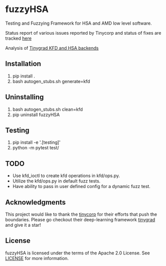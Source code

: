 # fuzzyHSA

Testing and Fuzzying Framework for HSA and AMD low level software. 

Status report of various issues reported by Tinycorp and status of fixes are tracked [here](https://github.com/nod-ai/fuzzyHSA/wiki/Tinygrad-AMD-Linux-Driver-Crash---Hang-tracker-and-updates) 

Analysis of [Tinygrad KFD and HSA backends](https://gist.github.com/fxkamd/ffd02d66a2863e444ec208ea4f3adc48) 

## Installation

1. pip install .
2. bash autogen_stubs.sh generate=kfd

## Uninstalling

1. bash autogen_stubs.sh clean=kfd
2. pip uninstall fuzzyHSA

## Testing

1. pip install -e '.[testing]'
2. python -m pytest test/

## TODO

* Use kfd_ioctl to create kfd operations in kfd/ops.py.
* Utilize the kfd/ops.py in default fuzz tests. 
* Have ability to pass in user defined config for a dynamic fuzz test.

## Acknowledgments

This project would like to thank the [tinycorp](https://tinygrad.org/) for their efforts that push the boundaries. Please go checkout their deep-learning framework [tinygrad](https://github.com/tinygrad/tinygrad) and give it a star!

## License

fuzzyHSA is licensed under the terms of the Apache 2.0 License.
See [LICENSE](LICENSE) for more information.
